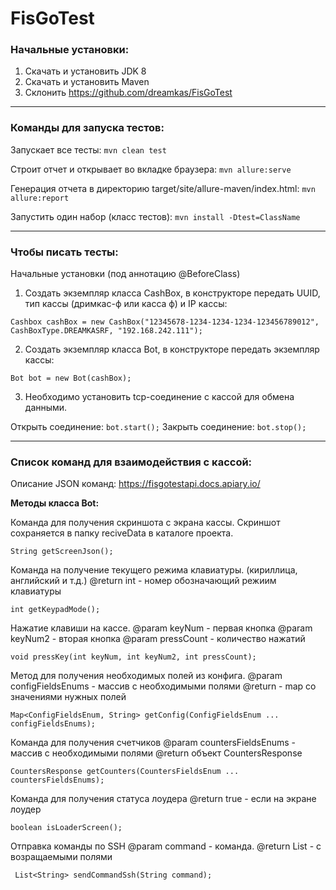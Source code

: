 # FisGoTest

### Начальные установки: 

1. Скачать и установить JDK 8
2. Скачать и установить Maven 
3. Склонить https://github.com/dreamkas/FisGoTest

---

### Команды для запуска тестов: ###
Запускает все тесты:
`mvn clean test` 

Cтроит отчет и открывает во вкладке браузера:
`mvn allure:serve` 

Генерация отчета в директорию target/site/allure-maven/index.html:
`mvn allure:report`

Запустить один набор (класс тестов):
`mvn install -Dtest=ClassName`

---

### Чтобы писать тесты: 

Начальные установки (под аннотацию @BeforeClass)
1. Создать экземпляр класса CashBox, в конструкторе передать UUID, тип кассы (дримкас-ф или касса ф) и IP кассы:

`Cashbox cashBox = new CashBox("12345678-1234-1234-1234-123456789012", CashBoxType.DREAMKASRF, "192.168.242.111");`

2. Создать экземпляр класса Bot, в конструкторе передать экземпляр кассы:

`Bot bot = new Bot(cashBox);`

3. Необходимо установить tcp-соединение с кассой для обмена данными. 

Открыть соединение:
`bot.start();`
Закрыть соединение:
`bot.stop();`

---

### Список команд для взаимодействия с кассой: ###

Описание JSON команд:
https://fisgotestapi.docs.apiary.io/

**Методы класса Bot:**

 Команда для получения скриншота с экрана кассы. Скриншот сохраняется в папку reciveData в каталоге проекта.
    
`String getScreenJson();`

 Команда на получение текущего режима клавиатуры. (кириллица, английский и т.д.)
 @return int - номер обозначающий режиим клавиатуры
  
`int getKeypadMode();`

 Нажатие клавиши на кассе.
      @param keyNum - первая кнопка
      @param keyNum2 - вторая кнопка
      @param pressCount - количество нажатий
     
`void pressKey(int keyNum, int keyNum2, int pressCount);`

 Метод для получения необходимых полей из конфига.
      @param configFieldsEnums - массив с необходимыми полями
      @return - map со значениями нужных полей
   
`Map<ConfigFieldsEnum, String> getConfig(ConfigFieldsEnum ... configFieldsEnums);`

Команда для получения счетчиков
 @param countersFieldsEnums - массив с необходимыми полями
@return объект CountersResponse

`CountersResponse getCounters(CountersFieldsEnum ... countersFieldsEnums);`

Команда для получения статуса лоудера
   @return true - если на экране лоудер

 `boolean isLoaderScreen();`

   Отправка команды по SSH
    @param command - команда.
   @return List<String> - с возращаемыми полями
  
   ` List<String> sendCommandSsh(String command);`
